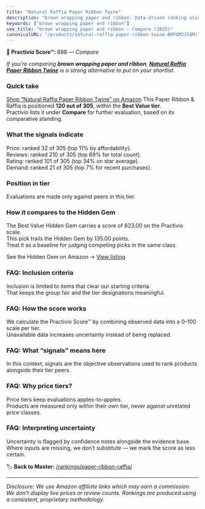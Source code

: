 ```yaml
---
title: "Natural Raffia Paper Ribbon Twine"
description: "brown wrapping paper and ribbon: Data-driven ranking using the Practivio Score™. Positioned by quality, value, demand, findability, momentum."
keywords: ["brown wrapping paper and ribbon"]
seo_title: "brown wrapping paper and ribbon — Compare (2025)"
canonicalURL: "/products/natural-raffia-paper-ribbon-twine-B0FGM2JS8M/"
---
```


**🛒 Practivio Score™:** 688 — _Compare_


*If you're comparing **brown wrapping paper and ribbon**, **[Natural Raffia Paper Ribbon Twine](https://www.amazon.com/dp/B0FGM2JS8M?tag=practivio-20)** is a strong alternative to put on your shortlist.*
### Quick take
[Shop “Natural Raffia Paper Ribbon Twine” on Amazon](https://www.amazon.com/dp/B0FGM2JS8M?tag=practivio-20)
This Paper Ribbon & Raffia is positioned **120 out of 305**, within the **Best Value tier**.  
Practivio lists it under **Compare** for further evaluation, based on its comparative standing.

### What the signals indicate
Price: ranked 32 of 305 (top 11% by affordability).  
Reviews: ranked 210 of 305 (top 69% for total count).  
Rating: ranked 101 of 305 (top 34% on star average).  
Demand: ranked 21 of 305 (top 7% for recent purchases).

### Position in tier
Evaluations are made only against peers in this tier.

### How it compares to the Hidden Gem
The Best Value Hidden Gem carries a score of 823.00 on the Practivio scale.  
This pick trails the Hidden Gem by 135.00 points.  
Treat it as a baseline for judging competing picks in the same class.  

See the Hidden Gem on Amazon → [View listing](https://www.amazon.com/dp/B072XBTGHN?tag=practivio-20)

### FAQ: Inclusion criteria
Inclusion is limited to items that clear our starting criteria.  
That keeps the group fair and the tier designations meaningful.

### FAQ: How the score works
We calculate the Practivio Score™ by combining observed data into a 0–100 scale per tier.  
Unavailable data increases uncertainty instead of being replaced.

### FAQ: What “signals” means here
In this context, signals are the objective observations used to rank products alongside their tier peers.

### FAQ: Why price tiers?
Price tiers keep evaluations apples-to-apples.  
Products are measured only within their own tier, never against unrelated price classes.

### FAQ: Interpreting uncertainty
Uncertainty is flagged by confidence notes alongside the evidence base.  
Where inputs are missing, we don’t substitute — we mark the score as less certain.

<!-- Missing template for Compare/CompareWithinPriceClass -->


🏷️ **Back to Master:** [/rankings/paper-ribbon-raffia/](/rankings/paper-ribbon-raffia/)

---
_Disclosure: We use Amazon affiliate links which may earn a commission. We don’t display live prices or review counts. Rankings are produced using a consistent, proprietary methodology._
